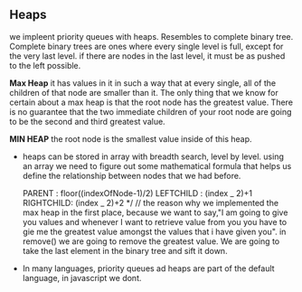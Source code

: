 ## Heaps

we impleent priority queues with heaps.
Resembles to complete binary tree. Complete binary trees are ones where every single level is full, except for the very last level. if there are nodes in the last level, it must be as pushed to the left possible.

**Max Heap**
it has values in it in such a way that at every single, all of the children of that node are smaller than it. The only thing that we know for certain about a max heap is that the root node has the greatest value. There is no guarantee that the two immediate children of your root node are going to be the second and third greatest value.

**MIN HEAP**
the root node is the smallest value inside of this heap.

- heaps can be stored in array with breadth search, level by level. using an array we need to figure out some mathematical formula that helps us define the relationship between nodes that we had before.

  PARENT : floor((indexOfNode-1)/2)
  LEFTCHILD : (index _ 2)+1
  RIGHTCHILD: (index _ 2)+2 \*/
  // the reason why we implemented the max heap in the first place, because we want to say,"I am going to give you values and whenever I want to retrieve value from you you have to gie me the greatest value amongst the values that i have given you". in remove() we are going to remove the greatest value. We are going to take the last element in the binary tree and sift it down.

- In many languages, priority queues ad heaps are part of the default language, in javascript we dont.
